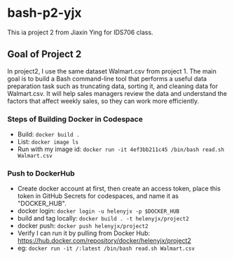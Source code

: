 # bash-p2-yjx
This ia project 2 from Jiaxin Ying for IDS706 class.

## Goal of Project 2
In project2, I use the same dataset Walmart.csv from project 1. The main goal is to build a Bash command-line tool that performs a useful data preparation task such as truncating data, sorting it, and cleaning data for Walmart.csv. It will help sales managers review the data and understand the factors that affect weekly sales, so they can work more efficiently.

### Steps of Building Docker in Codespace
* Build: `docker build .`
* List: `docker image ls`
* Run with my image id: `docker run -it 4ef3bb211c45 /bin/bash read.sh Walmart.csv`

### Push to DockerHub
* Create docker account at first, then create an access token, place this token in GitHub Secrets for codespaces, and name it as "DOCKER_HUB".
* docker login: `docker login -u helenyjx -p $DOCKER_HUB`
* build and tag locally: `docker build . -t helenyjx/project2`
* docker push: `docker push helenyjx/project2`
* Verify I can run it by pulling from Docker Hub: https://hub.docker.com/repository/docker/helenyjx/project2
* eg: `docker run -it /:latest /bin/bash read.sh Walmart.csv`